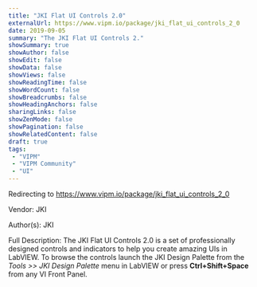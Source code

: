 ```yaml
---
title: "JKI Flat UI Controls 2.0"
externalUrl: https://www.vipm.io/package/jki_flat_ui_controls_2_0
date: 2019-09-05
summary: "The JKI Flat UI Controls 2."
showSummary: true
showAuthor: false
showEdit: false
showData: false
showViews: false
showReadingTime: false
showWordCount: false
showBreadcrumbs: false
showHeadingAnchors: false
sharingLinks: false
showZenMode: false
showPagination: false
showRelatedContent: false
draft: true
tags:
 - "VIPM"
 - "VIPM Community"
 - "UI"
---
```


Redirecting to https://www.vipm.io/package/jki_flat_ui_controls_2_0

Vendor: JKI

Author(s): JKI
 
Full Description:
The JKI Flat UI Controls 2.0 is a set of professionally designed controls and indicators to help you create amazing UIs in LabVIEW. To browse the controls launch the JKI Design Palette from the *Tools >> JKI Design Palette* menu in LabVIEW or press **Ctrl+Shift+Space** from any VI Front Panel.